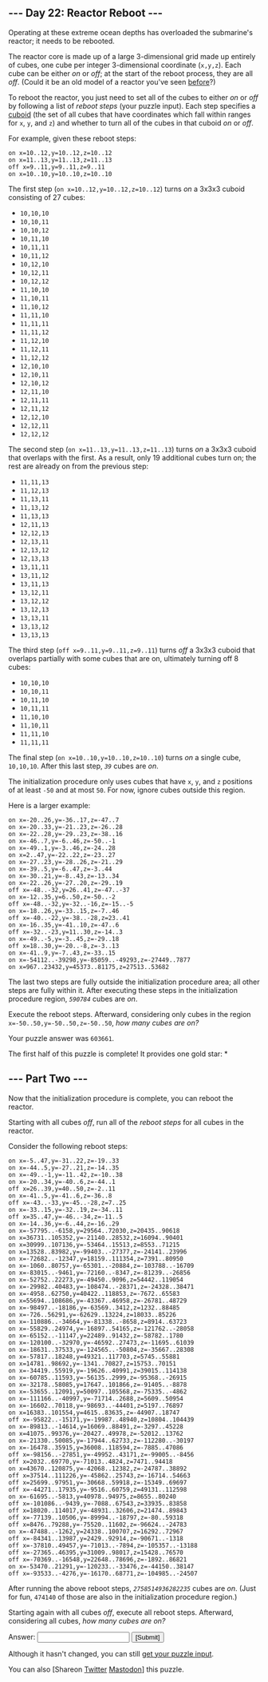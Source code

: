<main>
  <article class="day-desc">
    <h2>--- Day 22: Reactor Reboot ---</h2>
    <p>Operating at these extreme ocean depths has overloaded the submarine's reactor; it needs to be rebooted.</p>
    <p>The reactor core is made up of a large 3-dimensional grid made up entirely of cubes, one cube per integer
      3-dimensional coordinate (<code>x,y,z</code>). Each cube can be either <em>on</em> or <em>off</em>; at the start
      of the reboot process, they are all <em>off</em>. (Could it be an old model of a reactor you've seen <a
        href="/2020/day/17">before</a>?)</p>
    <p>To reboot the reactor, you just need to set all of the cubes to either <em>on</em> or <em>off</em> by following a
      list of <em>reboot steps</em> (your puzzle input). Each step specifies a <a
        href="https://en.wikipedia.org/wiki/Cuboid" target="_blank">cuboid</a> (the set of all cubes that have
      coordinates which fall within ranges for <code>x</code>, <code>y</code>, and <code>z</code>) and whether to turn
      all of the cubes in that cuboid <em>on</em> or <em>off</em>.</p>
    <p>For example, given these reboot steps:</p>
    <pre><code>on x=10..12,y=10..12,z=10..12
on x=11..13,y=11..13,z=11..13
off x=9..11,y=9..11,z=9..11
on x=10..10,y=10..10,z=10..10
</code></pre>
    <p>The first step (<code>on x=10..12,y=10..12,z=10..12</code>) turns <em>on</em> a 3x3x3 cuboid consisting of 27
      cubes:</p>
    <ul>
      <li><code>10,10,10</code></li>
      <li><code>10,10,11</code></li>
      <li><code>10,10,12</code></li>
      <li><code>10,11,10</code></li>
      <li><code>10,11,11</code></li>
      <li><code>10,11,12</code></li>
      <li><code>10,12,10</code></li>
      <li><code>10,12,11</code></li>
      <li><code>10,12,12</code></li>
      <li><code>11,10,10</code></li>
      <li><code>11,10,11</code></li>
      <li><code>11,10,12</code></li>
      <li><code>11,11,10</code></li>
      <li><code>11,11,11</code></li>
      <li><code>11,11,12</code></li>
      <li><code>11,12,10</code></li>
      <li><code>11,12,11</code></li>
      <li><code>11,12,12</code></li>
      <li><code>12,10,10</code></li>
      <li><code>12,10,11</code></li>
      <li><code>12,10,12</code></li>
      <li><code>12,11,10</code></li>
      <li><code>12,11,11</code></li>
      <li><code>12,11,12</code></li>
      <li><code>12,12,10</code></li>
      <li><code>12,12,11</code></li>
      <li><code>12,12,12</code></li>
    </ul>
    <p>The second step (<code>on x=11..13,y=11..13,z=11..13</code>) turns <em>on</em> a 3x3x3 cuboid that overlaps with
      the first. As a result, only 19 additional cubes turn on; the rest are already on from the previous step:</p>
    <ul>
      <li><code>11,11,13</code></li>
      <li><code>11,12,13</code></li>
      <li><code>11,13,11</code></li>
      <li><code>11,13,12</code></li>
      <li><code>11,13,13</code></li>
      <li><code>12,11,13</code></li>
      <li><code>12,12,13</code></li>
      <li><code>12,13,11</code></li>
      <li><code>12,13,12</code></li>
      <li><code>12,13,13</code></li>
      <li><code>13,11,11</code></li>
      <li><code>13,11,12</code></li>
      <li><code>13,11,13</code></li>
      <li><code>13,12,11</code></li>
      <li><code>13,12,12</code></li>
      <li><code>13,12,13</code></li>
      <li><code>13,13,11</code></li>
      <li><code>13,13,12</code></li>
      <li><code>13,13,13</code></li>
    </ul>
    <p>The third step (<code>off x=9..11,y=9..11,z=9..11</code>) turns <em>off</em> a 3x3x3 cuboid that overlaps
      partially with some cubes that are on, ultimately turning off 8 cubes:</p>
    <ul>
      <li><code>10,10,10</code></li>
      <li><code>10,10,11</code></li>
      <li><code>10,11,10</code></li>
      <li><code>10,11,11</code></li>
      <li><code>11,10,10</code></li>
      <li><code>11,10,11</code></li>
      <li><code>11,11,10</code></li>
      <li><code>11,11,11</code></li>
    </ul>
    <p>The final step (<code>on x=10..10,y=10..10,z=10..10</code>) turns <em>on</em> a single cube,
      <code>10,10,10</code>. After this last step, <code><em>39</em></code> cubes are <em>on</em>.</p>
    <p>The initialization procedure only uses cubes that have <code>x</code>, <code>y</code>, and <code>z</code>
      positions of at least <code>-50</code> and at most <code>50</code>. For now, ignore cubes outside this region.</p>
    <p>Here is a larger example:</p>
    <pre><code>on x=-20..26,y=-36..17,z=-47..7
on x=-20..33,y=-21..23,z=-26..28
on x=-22..28,y=-29..23,z=-38..16
on x=-46..7,y=-6..46,z=-50..-1
on x=-49..1,y=-3..46,z=-24..28
on x=2..47,y=-22..22,z=-23..27
on x=-27..23,y=-28..26,z=-21..29
on x=-39..5,y=-6..47,z=-3..44
on x=-30..21,y=-8..43,z=-13..34
on x=-22..26,y=-27..20,z=-29..19
off x=-48..-32,y=26..41,z=-47..-37
on x=-12..35,y=6..50,z=-50..-2
off x=-48..-32,y=-32..-16,z=-15..-5
on x=-18..26,y=-33..15,z=-7..46
off x=-40..-22,y=-38..-28,z=23..41
on x=-16..35,y=-41..10,z=-47..6
off x=-32..-23,y=11..30,z=-14..3
on x=-49..-5,y=-3..45,z=-29..18
off x=18..30,y=-20..-8,z=-3..13
on x=-41..9,y=-7..43,z=-33..15
on x=-54112..-39298,y=-85059..-49293,z=-27449..7877
on x=967..23432,y=45373..81175,z=27513..53682
</code></pre>
    <p>The last two steps are fully outside the initialization procedure area; all other steps are fully within it.
      After executing these steps in the initialization procedure region, <code><em>590784</em></code> cubes are
      <em>on</em>.</p>
    <p>Execute the reboot steps. Afterward, considering only cubes in the region
      <code>x=-50..50,y=-50..50,z=-50..50</code>, <em>how many cubes are on?</em></p>
  </article>
  <p>Your puzzle answer was <code>603661</code>.</p>
  <p class="day-success">The first half of this puzzle is complete! It provides one gold star: *</p>
  <article class="day-desc">
    <h2 id="part2">--- Part Two ---</h2>
    <p>Now that the initialization procedure is complete, you can reboot the reactor.</p>
    <p>Starting with all cubes <em>off</em>, run all of the <em>reboot steps</em> for all cubes in the reactor.</p>
    <p>Consider the following reboot steps:</p>
    <pre><code>on x=-5..47,y=-31..22,z=-19..33
on x=-44..5,y=-27..21,z=-14..35
on x=-49..-1,y=-11..42,z=-10..38
on x=-20..34,y=-40..6,z=-44..1
off x=26..39,y=40..50,z=-2..11
on x=-41..5,y=-41..6,z=-36..8
off x=-43..-33,y=-45..-28,z=7..25
on x=-33..15,y=-32..19,z=-34..11
off x=35..47,y=-46..-34,z=-11..5
on x=-14..36,y=-6..44,z=-16..29
on x=-57795..-6158,y=29564..72030,z=20435..90618
on x=36731..105352,y=-21140..28532,z=16094..90401
on x=30999..107136,y=-53464..15513,z=8553..71215
on x=13528..83982,y=-99403..-27377,z=-24141..23996
on x=-72682..-12347,y=18159..111354,z=7391..80950
on x=-1060..80757,y=-65301..-20884,z=-103788..-16709
on x=-83015..-9461,y=-72160..-8347,z=-81239..-26856
on x=-52752..22273,y=-49450..9096,z=54442..119054
on x=-29982..40483,y=-108474..-28371,z=-24328..38471
on x=-4958..62750,y=40422..118853,z=-7672..65583
on x=55694..108686,y=-43367..46958,z=-26781..48729
on x=-98497..-18186,y=-63569..3412,z=1232..88485
on x=-726..56291,y=-62629..13224,z=18033..85226
on x=-110886..-34664,y=-81338..-8658,z=8914..63723
on x=-55829..24974,y=-16897..54165,z=-121762..-28058
on x=-65152..-11147,y=22489..91432,z=-58782..1780
on x=-120100..-32970,y=-46592..27473,z=-11695..61039
on x=-18631..37533,y=-124565..-50804,z=-35667..28308
on x=-57817..18248,y=49321..117703,z=5745..55881
on x=14781..98692,y=-1341..70827,z=15753..70151
on x=-34419..55919,y=-19626..40991,z=39015..114138
on x=-60785..11593,y=-56135..2999,z=-95368..-26915
on x=-32178..58085,y=17647..101866,z=-91405..-8878
on x=-53655..12091,y=50097..105568,z=-75335..-4862
on x=-111166..-40997,y=-71714..2688,z=5609..50954
on x=-16602..70118,y=-98693..-44401,z=5197..76897
on x=16383..101554,y=4615..83635,z=-44907..18747
off x=-95822..-15171,y=-19987..48940,z=10804..104439
on x=-89813..-14614,y=16069..88491,z=-3297..45228
on x=41075..99376,y=-20427..49978,z=-52012..13762
on x=-21330..50085,y=-17944..62733,z=-112280..-30197
on x=-16478..35915,y=36008..118594,z=-7885..47086
off x=-98156..-27851,y=-49952..43171,z=-99005..-8456
off x=2032..69770,y=-71013..4824,z=7471..94418
on x=43670..120875,y=-42068..12382,z=-24787..38892
off x=37514..111226,y=-45862..25743,z=-16714..54663
off x=25699..97951,y=-30668..59918,z=-15349..69697
off x=-44271..17935,y=-9516..60759,z=49131..112598
on x=-61695..-5813,y=40978..94975,z=8655..80240
off x=-101086..-9439,y=-7088..67543,z=33935..83858
off x=18020..114017,y=-48931..32606,z=21474..89843
off x=-77139..10506,y=-89994..-18797,z=-80..59318
off x=8476..79288,y=-75520..11602,z=-96624..-24783
on x=-47488..-1262,y=24338..100707,z=16292..72967
off x=-84341..13987,y=2429..92914,z=-90671..-1318
off x=-37810..49457,y=-71013..-7894,z=-105357..-13188
off x=-27365..46395,y=31009..98017,z=15428..76570
off x=-70369..-16548,y=22648..78696,z=-1892..86821
on x=-53470..21291,y=-120233..-33476,z=-44150..38147
off x=-93533..-4276,y=-16170..68771,z=-104985..-24507
</code></pre>
    <p>After running the above reboot steps, <code><em>2758514936282235</em></code> cubes are <em>on</em>. (Just for
      <span title="Well, *I* think it's fun.">fun</span>, <code>474140</code> of those are also in the initialization
      procedure region.)</p>
    <p>Starting again with all cubes <em>off</em>, execute all reboot steps. Afterward, considering all cubes, <em>how
        many cubes are on?</em></p>
  </article>
  <form method="post" action="22/answer"><input type="hidden" name="level" value="2" />
    <p>Answer: <input type="text" name="answer" autocomplete="off" /> <input type="submit" value="[Submit]" /></p>
  </form>
  <p>Although it hasn't changed, you can still <a href="22/input" target="_blank">get your puzzle input</a>.</p>
  <p>You can also <span class="share">[Share<span class="share-content">on
        <a href="https://twitter.com/intent/tweet?text=I%27ve+completed+Part+One+of+%22Reactor+Reboot%22+%2D+Day+22+%2D+Advent+of+Code+2021&amp;url=https%3A%2F%2Fadventofcode%2Ecom%2F2021%2Fday%2F22&amp;related=ericwastl&amp;hashtags=AdventOfCode"
          target="_blank">Twitter</a>
        <a href="javascript:void(0);"
          onclick="var mastodon_instance=prompt('Mastodon Instance / Server Name?'); if(typeof mastodon_instance==='string' && mastodon_instance.length){this.href='https://'+mastodon_instance+'/share?text=I%27ve+completed+Part+One+of+%22Reactor+Reboot%22+%2D+Day+22+%2D+Advent+of+Code+2021+%23AdventOfCode+https%3A%2F%2Fadventofcode%2Ecom%2F2021%2Fday%2F22'}else{return false;}"
          target="_blank">Mastodon</a></span>]</span> this puzzle.</p>
</main>